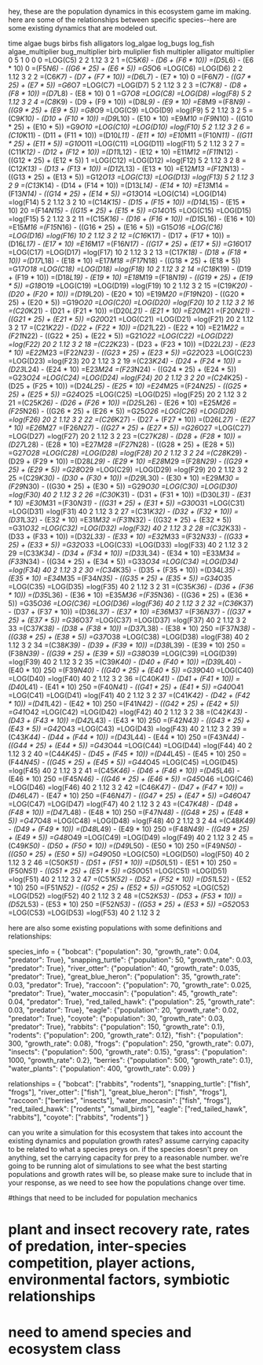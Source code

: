 
hey, these are the population dynamics in this ecosystem game im making. here are some of the relationships between specific species--here are some existing dynamics that are modeled out.

time	algae	bugs	birbs	fish	alligators	log_algae	log_bugs	log_fish	algae_multiplier	bug_multiplier	birb muliplier	fish multipler	alligator multiplier
0	5	1	0	0	0	=LOG(C5)			2	2	1.12	3	2
1	=(C5*K6) - (D6 + (F6 * 10))	=(D5*L6) - (E6 * 10)	0	=(F5*N6) - ((G6 * 25) + (E6 * 5))	=G5*O6	=LOG(C6)	=LOG(D6)		2	2	1.12	3	2
2	=(C6*K7) - (D7 + (F7 * 10))	=(D6*L7) - (E7 * 10)	0	=(F6*N7) - ((G7 * 25) + (E7 * 5))	=G6*O7	=LOG(C7)	=LOG(D7)		5	2	1.12	3	2
3	=(C7*K8) - (D8 + (F8 * 10))	=(D7*L8) - (E8 * 10)	0	1	=G7*O8	=LOG(C8)	=LOG(D8)	=log(F8)	5	2	1.12	3	2
4	=(C8*K9) - (D9 + (F9 * 10))	=(D8*L9) - (E9 * 10)	=E8*M9	=(F8*N9) - ((G9 * 25) + (E9 * 5))	=G8*O9	=LOG(C9)	=LOG(D9)	=log(F9)	5	2	1.12	3	2
5	=(C9*K10) - (D10 + (F10 * 10))	=(D9*L10) - (E10 * 10)	=E9*M10	=(F9*N10) - ((G10 * 25) + (E10 * 5))	=G9*O10	=LOG(C10)	=LOG(D10)	=log(F10)	5	2	1.12	3	2
6	=(C10*K11) - (D11 + (F11 * 10))	=(D10*L11) - (E11 * 10)	=E10*M11	=(F10*N11) - ((G11 * 25) + (E11 * 5))	=G10*O11	=LOG(C11)	=LOG(D11)	=log(F11)	5	2	1.12	3	2
7	=(C11*K12) - (D12 + (F12 * 10))	=(D11*L12) - (E12 * 10)	=E11*M12	=(F11*N12) - ((G12 * 25) + (E12 * 5))	1	=LOG(C12)	=LOG(D12)	=log(F12)	5	2	1.12	3	2
8	=(C12*K13) - (D13 + (F13 * 10))	=(D12*L13) - (E13 * 10)	=E12*M13	=(F12*N13) - ((G13 * 25) + (E13 * 5))	=G12*O13	=LOG(C13)	=LOG(D13)	=log(F13)	5	2	1.12	3	2
9	=(C13*K14) - (D14 + (F14 * 10))	=(D13*L14) - (E14 * 10)	=E13*M14	=(F13*N14) - ((G14 * 25) + (E14 * 5))	=G13*O14	=LOG(C14)	=LOG(D14)	=log(F14)	5	2	1.12	3	2
10	=(C14*K15) - (D15 + (F15 * 10))	=(D14*L15) - (E15 * 10)	20	=(F14*N15) - ((G15 * 25) + (E15 * 5))	=G14*O15	=LOG(C15)	=LOG(D15)	=log(F15)	5	2	1.12	3	2
11	=(C15*K16) - (D16 + (F16 * 10))	=(D15*L16) - (E16 * 10)	=E15*M16	=(F15*N16) - ((G16 * 25) + (E16 * 5))	=G15*O16	=LOG(C16)	=LOG(D16)	=log(F16)	10	2	1.12	3	2
12	=(C16*K17) - (D17 + (F17 * 10))	=(D16*L17) - (E17 * 10)	=E16*M17	=(F16*N17) - ((G17 * 25) + (E17 * 5))	=G16*O17	=LOG(C17)	=LOG(D17)	=log(F17)	10	2	1.12	3	2
13	=(C17*K18) - (D18 + (F18 * 10))	=(D17*L18) - (E18 * 10)	=E17*M18	=(F17*N18) - ((G18 * 25) + (E18 * 5))	=G17*O18	=LOG(C18)	=LOG(D18)	=log(F18)	10	2	1.12	3	2
14	=(C18*K19) - (D19 + (F19 * 10))	=(D18*L19) - (E19 * 10)	=E18*M19	=(F18*N19) - ((G19 * 25) + (E19 * 5))	=G18*O19	=LOG(C19)	=LOG(D19)	=log(F19)	10	2	1.12	3	2
15	=(C19*K20) - (D20 + (F20 * 10))	=(D19*L20) - (E20 * 10)	=E19*M20	=(F19*N20) - ((G20 * 25) + (E20 * 5))	=G19*O20	=LOG(C20)	=LOG(D20)	=log(F20)	10	2	1.12	3	2
16	=(C20*K21) - (D21 + (F21 * 10))	=(D20*L21) - (E21 * 10)	=E20*M21	=(F20*N21) - ((G21 * 25) + (E21 * 5))	=G20*O21	=LOG(C21)	=LOG(D21)	=log(F21)	20	2	1.12	3	2
17	=(C21*K22) - (D22 + (F22 * 10))	=(D21*L22) - (E22 * 10)	=E21*M22	=(F21*N22) - ((G22 * 25) + (E22 * 5))	=G21*O22	=LOG(C22)	=LOG(D22)	=log(F22)	20	2	1.12	3	2
18	=(C22*K23) - (D23 + (F23 * 10))	=(D22*L23) - (E23 * 10)	=E22*M23	=(F22*N23) - ((G23 * 25) + (E23 * 5))	=G22*O23	=LOG(C23)	=LOG(D23)	=log(F23)	20	2	1.12	3	2
19	=(C23*K24) - (D24 + (F24 * 10))	=(D23*L24) - (E24 * 10)	=E23*M24	=(F23*N24) - ((G24 * 25) + (E24 * 5))	=G23*O24	=LOG(C24)	=LOG(D24)	=log(F24)	20	2	1.12	3	2
20	=(C24*K25) - (D25 + (F25 * 10))	=(D24*L25) - (E25 * 10)	=E24*M25	=(F24*N25) - ((G25 * 25) + (E25 * 5))	=G24*O25	=LOG(C25)	=LOG(D25)	=log(F25)	20	2	1.12	3	2
21	=(C25*K26) - (D26 + (F26 * 10))	=(D25*L26) - (E26 * 10)	=E25*M26	=(F25*N26) - ((G26 * 25) + (E26 * 5))	=G25*O26	=LOG(C26)	=LOG(D26)	=log(F26)	20	2	1.12	3	2
22	=(C26*K27) - (D27 + (F27 * 10))	=(D26*L27) - (E27 * 10)	=E26*M27	=(F26*N27) - ((G27 * 25) + (E27 * 5))	=G26*O27	=LOG(C27)	=LOG(D27)	=log(F27)	20	2	1.12	3	2
23	=(C27*K28) - (D28 + (F28 * 10))	=(D27*L28) - (E28 * 10)	=E27*M28	=(F27*N28) - ((G28 * 25) + (E28 * 5))	=G27*O28	=LOG(C28)	=LOG(D28)	=log(F28)	20	2	1.12	3	2
24	=(C28*K29) - (D29 + (F29 * 10))	=(D28*L29) - (E29 * 10)	=E28*M29	=(F28*N29) - ((G29 * 25) + (E29 * 5))	=G28*O29	=LOG(C29)	=LOG(D29)	=log(F29)	20	2	1.12	3	2
25	=(C29*K30) - (D30 + (F30 * 10))	=(D29*L30) - (E30 * 10)	=E29*M30	=(F29*N30) - ((G30 * 25) + (E30 * 5))	=G29*O30	=LOG(C30)	=LOG(D30)	=log(F30)	40	2	1.12	3	2
26	=(C30*K31) - (D31 + (F31 * 10))	=(D30*L31) - (E31 * 10)	=E30*M31	=(F30*N31) - ((G31 * 25) + (E31 * 5))	=G30*O31	=LOG(C31)	=LOG(D31)	=log(F31)	40	2	1.12	3	2
27	=(C31*K32) - (D32 + (F32 * 10))	=(D31*L32) - (E32 * 10)	=E31*M32	=(F31*N32) - ((G32 * 25) + (E32 * 5))	=G31*O32	=LOG(C32)	=LOG(D32)	=log(F32)	40	2	1.12	3	2
28	=(C32*K33) - (D33 + (F33 * 10))	=(D32*L33) - (E33 * 10)	=E32*M33	=(F32*N33) - ((G33 * 25) + (E33 * 5))	=G32*O33	=LOG(C33)	=LOG(D33)	=log(F33)	40	2	1.12	3	2
29	=(C33*K34) - (D34 + (F34 * 10))	=(D33*L34) - (E34 * 10)	=E33*M34	=(F33*N34) - ((G34 * 25) + (E34 * 5))	=G33*O34	=LOG(C34)	=LOG(D34)	=log(F34)	40	2	1.12	3	2
30	=(C34*K35) - (D35 + (F35 * 10))	=(D34*L35) - (E35 * 10)	=E34*M35	=(F34*N35) - ((G35 * 25) + (E35 * 5))	=G34*O35	=LOG(C35)	=LOG(D35)	=log(F35)	40	2	1.12	3	2
31	=(C35*K36) - (D36 + (F36 * 10))	=(D35*L36) - (E36 * 10)	=E35*M36	=(F35*N36) - ((G36 * 25) + (E36 * 5))	=G35*O36	=LOG(C36)	=LOG(D36)	=log(F36)	40	2	1.12	3	2
32	=(C36*K37) - (D37 + (F37 * 10))	=(D36*L37) - (E37 * 10)	=E36*M37	=(F36*N37) - ((G37 * 25) + (E37 * 5))	=G36*O37	=LOG(C37)	=LOG(D37)	=log(F37)	40	2	1.12	3	2
33	=(C37*K38) - (D38 + (F38 * 10))	=(D37*L38) - (E38 * 10)	250	=(F37*N38) - ((G38 * 25) + (E38 * 5))	=G37*O38	=LOG(C38)	=LOG(D38)	=log(F38)	40	2	1.12	3	2
34	=(C38*K39) - (D39 + (F39 * 10))	=(D38*L39) - (E39 * 10)	250	=(F38*N39) - ((G39 * 25) + (E39 * 5))	=G38*O39	=LOG(C39)	=LOG(D39)	=log(F39)	40	2	1.12	3	2
35	=(C39*K40) - (D40 + (F40 * 10))	=(D39*L40) - (E40 * 10)	250	=(F39*N40) - ((G40 * 25) + (E40 * 5))	=G39*O40	=LOG(C40)	=LOG(D40)	=log(F40)	40	2	1.12	3	2
36	=(C40*K41) - (D41 + (F41 * 10))	=(D40*L41) - (E41 * 10)	250	=(F40*N41) - ((G41 * 25) + (E41 * 5))	=G40*O41	=LOG(C41)	=LOG(D41)	=log(F41)	40	2	1.12	3	2
37	=(C41*K42) - (D42 + (F42 * 10))	=(D41*L42) - (E42 * 10)	250	=(F41*N42) - ((G42 * 25) + (E42 * 5))	=G41*O42	=LOG(C42)	=LOG(D42)	=log(F42)	40	2	1.12	3	2
38	=(C42*K43) - (D43 + (F43 * 10))	=(D42*L43) - (E43 * 10)	250	=(F42*N43) - ((G43 * 25) + (E43 * 5))	=G42*O43	=LOG(C43)	=LOG(D43)	=log(F43)	40	2	1.12	3	2
39	=(C43*K44) - (D44 + (F44 * 10))	=(D43*L44) - (E44 * 10)	250	=(F43*N44) - ((G44 * 25) + (E44 * 5))	=G43*O44	=LOG(C44)	=LOG(D44)	=log(F44)	40	2	1.12	3	2
40	=(C44*K45) - (D45 + (F45 * 10))	=(D44*L45) - (E45 * 10)	250	=(F44*N45) - ((G45 * 25) + (E45 * 5))	=G44*O45	=LOG(C45)	=LOG(D45)	=log(F45)	40	2	1.12	3	2
41	=(C45*K46) - (D46 + (F46 * 10))	=(D45*L46) - (E46 * 10)	250	=(F45*N46) - ((G46 * 25) + (E46 * 5))	=G45*O46	=LOG(C46)	=LOG(D46)	=log(F46)	40	2	1.12	3	2
42	=(C46*K47) - (D47 + (F47 * 10))	=(D46*L47) - (E47 * 10)	250	=(F46*N47) - ((G47 * 25) + (E47 * 5))	=G46*O47	=LOG(C47)	=LOG(D47)	=log(F47)	40	2	1.12	3	2
43	=(C47*K48) - (D48 + (F48 * 10))	=(D47*L48) - (E48 * 10)	250	=(F47*N48) - ((G48 * 25) + (E48 * 5))	=G47*O48	=LOG(C48)	=LOG(D48)	=log(F48)	40	2	1.12	3	2
44	=(C48*K49) - (D49 + (F49 * 10))	=(D48*L49) - (E49 * 10)	250	=(F48*N49) - ((G49 * 25) + (E49 * 5))	=G48*O49	=LOG(C49)	=LOG(D49)	=log(F49)	40	2	1.12	3	2
45	=(C49*K50) - (D50 + (F50 * 10))	=(D49*L50) - (E50 * 10)	250	=(F49*N50) - ((G50 * 25) + (E50 * 5))	=G49*O50	=LOG(C50)	=LOG(D50)	=log(F50)	40	2	1.12	3	2
46	=(C50*K51) - (D51 + (F51 * 10))	=(D50*L51) - (E51 * 10)	250	=(F50*N51) - ((G51 * 25) + (E51 * 5))	=G50*O51	=LOG(C51)	=LOG(D51)	=log(F51)	40	2	1.12	3	2
47	=(C51*K52) - (D52 + (F52 * 10))	=(D51*L52) - (E52 * 10)	250	=(F51*N52) - ((G52 * 25) + (E52 * 5))	=G51*O52	=LOG(C52)	=LOG(D52)	=log(F52)	40	2	1.12	3	2
48	=(C52*K53) - (D53 + (F53 * 10))	=(D52*L53) - (E53 * 10)	250	=(F52*N53) - ((G53 * 25) + (E53 * 5))	=G52*O53	=LOG(C53)	=LOG(D53)	=log(F53)	40	2	1.12	3	2


here are also some existing populations with some definitions and relationships:

species_info = {
    "bobcat": {"population": 30, "growth_rate": 0.04, "predator": True},
    "snapping_turtle": {"population": 50, "growth_rate": 0.03, "predator": True},
    "river_otter": {"population": 40, "growth_rate": 0.035, "predator": True},
    "great_blue_heron": {"population": 35, "growth_rate": 0.03, "predator": True},
    "raccoon": {"population": 70, "growth_rate": 0.025, "predator": True},
    "water_moccasin": {"population": 45, "growth_rate": 0.04, "predator": True},
    "red_tailed_hawk": {"population": 25, "growth_rate": 0.03, "predator": True},
    "eagle": {"population": 20, "growth_rate": 0.02, "predator": True},
    "coyote": {"population": 30, "growth_rate": 0.03, "predator": True},
    "rabbits": {"population": 150, "growth_rate": 0.1},
    "rodents": {"population": 200, "growth_rate": 0.12},
    "fish": {"population": 300, "growth_rate": 0.08},
    "frogs": {"population": 250, "growth_rate": 0.07},
    "insects": {"population": 500, "growth_rate": 0.15},
    "grass": {"population": 1000, "growth_rate": 0.2},
    "berries": {"population": 500, "growth_rate": 0.1},
    "water_plants": {"population": 400, "growth_rate": 0.09}
}

relationships = {
    "bobcat": ["rabbits", "rodents"],
    "snapping_turtle": ["fish", "frogs"],
    "river_otter": ["fish"],
    "great_blue_heron": ["fish", "frogs"],
    "raccoon": ["berries", "insects"],
    "water_moccasin": ["fish", "frogs"],
    "red_tailed_hawk": ["rodents", "small_birds"],
    "eagle": ["red_tailed_hawk", "rabbits"],
    "coyote": ["rabbits", "rodents"]
}

can you write a simulation for this ecosystem that takes into account the existing dynamics and population growth rates? assume carrying capacity to be related to what a species preys on. if the species doesn't prey on anything, set the carrying capacity for prey to a reasonable number. 
we're going to be running alot of simulations to see what the best starting populations and growth rates will be, so please make sure to include that in your response, as we need to see how the populations change over time. 

#things that need to be included for population mechanics
# plant and insect recovery rate, rates of predation, inter-species competition, player actions, environmental factors, symbiotic relationships
# need to amend species and ecosystem class







